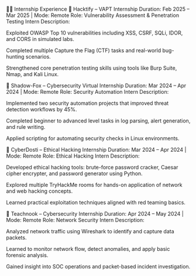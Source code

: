 🧑‍💻 Internship Experience
🔹 Hacktify – VAPT Internship
Duration: Feb 2025 – Mar 2025 | Mode: Remote
Role: Vulnerability Assessment & Penetration Testing Intern
 Description:

Exploited OWASP Top 10 vulnerabilities including XSS, CSRF, SQLi, IDOR, and CORS in simulated labs.

Completed multiple Capture the Flag (CTF) tasks and real-world bug-hunting scenarios.

Strengthened core penetration testing skills using tools like Burp Suite, Nmap, and Kali Linux.


🔹 Shadow-Fox – Cybersecurity Virtual Internship
Duration: Mar 2024 – Apr 2024 | Mode: Remote
Role: Security Automation Intern
Description:

Implemented two security automation projects that improved threat detection workflows by 45%.

Completed beginner to advanced level tasks in log parsing, alert generation, and rule writing.

Applied scripting for automating security checks in Linux environments.

🔹 CyberDosti – Ethical Hacking Internship
Duration: Mar 2024 – Apr 2024 | Mode: Remote
Role: Ethical Hacking Intern
Description:

Developed ethical hacking tools: brute-force password cracker, Caesar cipher encrypter, and password generator using Python.

Explored multiple TryHackMe rooms for hands-on application of network and web hacking concepts.

Learned practical exploitation techniques aligned with red teaming basics.

🔹 Teachnook – Cybersecurity Internship
Duration: Apr 2024 – May 2024 | Mode: Remote
Role: Network Security Intern
Description:

Analyzed network traffic using Wireshark to identify and capture data packets.

Learned to monitor network flow, detect anomalies, and apply basic forensic analysis.

Gained insight into SOC operations and packet-based incident investigation.
